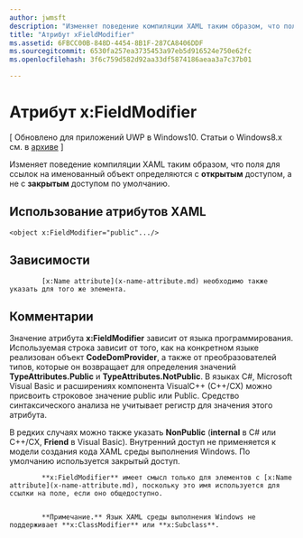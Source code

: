 ```yaml
---
author: jwmsft
description: "Изменяет поведение компиляции XAML таким образом, что поля для ссылок на именованный объект определяются с открытым доступом, а не с закрытым доступом по умолчанию."
title: "Атрибут xFieldModifier"
ms.assetid: 6FBCC00B-848D-4454-8B1F-287CA8406DDF
ms.sourcegitcommit: 6530fa257ea3735453a97eb5d916524e750e62fc
ms.openlocfilehash: 3f6c759d582d92aa33df5874186aeaa3a7c37b01

---
```


# Атрибут x:FieldModifier

\[ Обновлено для приложений UWP в Windows10. Статьи о Windows8.x см. в [архиве](http://go.microsoft.com/fwlink/p/?linkid=619132) \]

Изменяет поведение компиляции XAML таким образом, что поля для ссылок на именованный объект определяются с **открытым** доступом, а не с **закрытым** доступом по умолчанию.

## Использование атрибутов XAML

``` syntax
<object x:FieldModifier="public".../>
```

## Зависимости


            [x:Name attribute](x-name-attribute.md) необходимо также указать для того же элемента.

## Комментарии

Значение атрибута **x:FieldModifier** зависит от языка программирования. Используемая строка зависит от того, как на конкретном языке реализован объект **CodeDomProvider**, а также от преобразователей типов, которые он возвращает для определения значений **TypeAttributes.Public** и **TypeAttributes.NotPublic**. В языках C#, Microsoft Visual Basic и расширениях компонента VisualC++ (C++/CX) можно присвоить строковое значение public или Public. Средство синтаксического анализа не учитывает регистр для значения этого атрибута.

В редких случаях можно также указать **NonPublic** (**internal** в C# или C++/CX, **Friend** в Visual Basic). Внутренний доступ не применяется к модели создания кода XAML среды выполнения Windows. По умолчанию используется закрытый доступ.


            **x:FieldModifier** имеет смысл только для элементов с [x:Name attribute](x-name-attribute.md), поскольку это имя используется для ссылки на поле, если оно общедоступно.


            **Примечание.** Язык XAML среды выполнения Windows не поддерживает **x:ClassModifier** или **x:Subclass**.




<!--HONumber=Jun16_HO4-->


